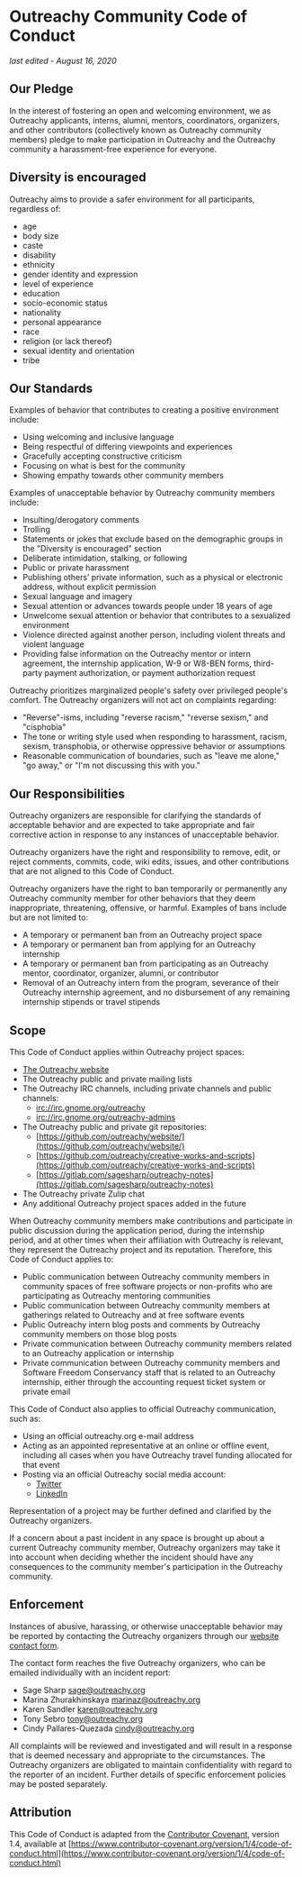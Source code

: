 # Outreachy Community Code of Conduct
  
_last edited - August 16, 2020_

## Our Pledge

In the interest of fostering an open and welcoming environment, we as Outreachy applicants, interns, alumni, mentors, coordinators, organizers, and other contributors (collectively known as Outreachy community members) pledge to make participation in Outreachy and the Outreachy community a harassment-free experience for everyone.

## Diversity is encouraged

Outreachy aims to provide a safer environment for all participants, regardless of:

* age
* body size
* caste
* disability
* ethnicity
* gender identity and expression
* level of experience
* education
* socio-economic status
* nationality
* personal appearance
* race
* religion (or lack thereof)
* sexual identity and orientation
* tribe

## Our Standards

Examples of behavior that contributes to creating a positive environment
include:

* Using welcoming and inclusive language
* Being respectful of differing viewpoints and experiences
* Gracefully accepting constructive criticism
* Focusing on what is best for the community
* Showing empathy towards other community members

Examples of unacceptable behavior by Outreachy community members include:

* Insulting/derogatory comments
* Trolling
* Statements or jokes that exclude based on the demographic groups in the "Diversity is encouraged" section
* Deliberate intimidation, stalking, or following
* Public or private harassment
* Publishing others’ private information, such as a physical or electronic address, without explicit permission
* Sexual language and imagery
* Sexual attention or advances towards people under 18 years of age
* Unwelcome sexual attention or behavior that contributes to a sexualized environment
* Violence directed against another person, including violent threats and violent language
* Providing false information on the Outreachy mentor or intern agreement, the internship application, W-9 or W8-BEN forms, third-party payment authorization, or payment authorization request

Outreachy prioritizes marginalized people's safety over privileged people's comfort. The Outreachy organizers will not act on complaints regarding:

* "Reverse"-isms, including "reverse racism," "reverse sexism," and "cisphobia"
* The tone or writing style used when responding to harassment, racism, sexism, transphobia, or otherwise oppressive behavior or assumptions
* Reasonable communication of boundaries, such as "leave me alone," "go away," or "I'm not discussing this with you."

## Our Responsibilities

Outreachy organizers are responsible for clarifying the standards of acceptable behavior and are expected to take appropriate and fair corrective action in response to any instances of unacceptable behavior.

Outreachy organizers have the right and responsibility to remove, edit, or reject comments, commits, code, wiki edits, issues, and other contributions that are not aligned to this Code of Conduct.

Outreachy organizers have the right to ban temporarily or permanently any Outreachy community member for other behaviors that they deem inappropriate, threatening, offensive, or harmful. Examples of bans include but are not limited to:

* A temporary or permanent ban from an Outreachy project space
* A temporary or permanent ban from applying for an Outreachy internship
* A temporary or permanent ban from participating as an Outreachy mentor, coordinator, organizer, alumni, or contributor
* Removal of an Outreachy intern from the program, severance of their Outreachy internship agreement, and no disbursement of any remaining internship stipends or travel stipends

## Scope

This Code of Conduct applies within Outreachy project spaces:

* [The Outreachy website](https://www.outreachy.org)
* The Outreachy public and private mailing lists
* The Outreachy IRC channels, including private channels and public channels:
  * [irc://irc.gnome.org/outreachy](irc://irc.gnome.org/outreachy)
  * [irc://irc.gnome.org/outreachy-admins](irc://irc.gnome.org/outreachy-admins)
* The Outreachy public and private git repositories:
  * [https://github.com/outreachy/website/](https://github.com/outreachy/website/)
  * [https://github.com/outreachy/creative-works-and-scripts](https://github.com/outreachy/creative-works-and-scripts)
  * [https://gitlab.com/sagesharp/outreachy-notes](https://gitlab.com/sagesharp/outreachy-notes)
* The Outreachy private Zulip chat
* Any additional Outreachy project spaces added in the future

When Outreachy community members make contributions and participate in public discussion during the application period, during the internship period, and at other times when their affiliation with Outreachy is relevant, they represent the Outreachy project and its reputation. Therefore, this Code of Conduct applies to:

* Public communication between Outreachy community members in community spaces of free software projects or non-profits who are participating as Outreachy mentoring communities
* Public communication between Outreachy community members at gatherings related to Outreachy and at free software events
* Public Outreachy intern blog posts and comments by Outreachy community members on those blog posts
* Private communication between Outreachy community members related to an Outreachy application or internship
* Private communication between Outreachy community members and Software Freedom Conservancy staff that is related to an Outreachy internship, either through the accounting request ticket system or private email

This Code of Conduct also applies to official Outreachy communication, such as:

* Using an official outreachy.org e-mail address
* Acting as an appointed representative at an online or offline event, including all cases when you have Outreachy travel funding allocated for that event
* Posting via an official Outreachy social media account:
  * [Twitter](https://twitter.com/outreachy)
  * [LinkedIn](https://www.linkedin.com/company/18204091/)

Representation of a project may be further defined and clarified by the Outreachy organizers.

If a concern about a past incident in any space is brought up about a current Outreachy community member, Outreachy organizers may take it into account when deciding whether the incident should have any consequences to the community member's participation in the Outreachy community.

## Enforcement

Instances of abusive, harassing, or otherwise unacceptable behavior may be reported by contacting the Outreachy organizers through our [website contact form](https://www.outreachy.org/contact/contact-us/).

The contact form reaches the five Outreachy organizers, who can be emailed
individually with an incident report:

* Sage Sharp <sage@outreachy.org>
* Marina Zhurakhinskaya <marinaz@outreachy.org>
* Karen Sandler <karen@outreachy.org>
* Tony Sebro <tony@outreachy.org>
* Cindy Pallares-Quezada <cindy@outreachy.org>

All complaints will be reviewed and investigated and will result in a response that is deemed necessary and appropriate to the circumstances. The Outreachy organizers are obligated to maintain confidentiality with regard to the reporter of an incident. Further details of specific enforcement policies may be posted separately.

## Attribution

This Code of Conduct is adapted from the [Contributor Covenant](https://www.contributor-covenant.org), version 1.4, available at [https://www.contributor-covenant.org/version/1/4/code-of-conduct.html](https://www.contributor-covenant.org/version/1/4/code-of-conduct.html)
